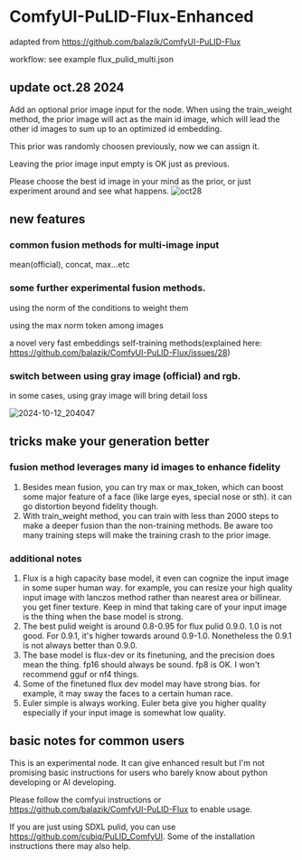 # ComfyUI-PuLID-Flux-Enhanced
adapted from https://github.com/balazik/ComfyUI-PuLID-Flux

workflow: see example flux_pulid_multi.json

## update oct.28 2024
Add an optional prior image input for the node. When using the train_weight method, the prior image will act as the main id image, which will lead the other id images to sum up to an optimized id embedding.

This prior was randomly choosen previously, now we can assign it.

Leaving the prior image input empty is OK just as previous.

Please choose the best id image in your mind as the prior, or just experiment around and see what happens.
![oct28](https://github.com/user-attachments/assets/6a481cd9-2836-4f6f-9ad5-7458356c332a)

## new features
### common fusion methods for multi-image input
mean(official), concat, max...etc

### some further experimental fusion methods.
using the norm of the conditions to weight them

using the max norm token among images

a novel very fast embeddings self-training methods(explained here: https://github.com/balazik/ComfyUI-PuLID-Flux/issues/28)

### switch between using gray image (official) and rgb.
in some cases, using gray image will bring detail loss

![2024-10-12_204047](https://github.com/user-attachments/assets/0ae96170-2eff-44e9-a53a-6a7447dbc0f1)

## tricks make your generation better
### fusion method leverages many id images to enhance fidelity
1. Besides mean fusion, you can try max or max_token, which can boost some major feature of a face (like large eyes, special nose or sth). it can go distortion beyond fidelity though.
2. With train_weight method, you can train with less than 2000 steps to make a deeper fusion than the non-training methods. Be aware too many training steps will make the training crash to the prior image.

### additional notes
1. Flux is a high capacity base model, it even can cognize the input image in some super human way. 
for example, you can resize your high quality input image with lanczos method rather than nearest area or billinear. you get finer texture. Keep in mind that taking care of your input image is the thing when the base model is strong.
2. The best pulid weight is around 0.8-0.95 for flux pulid 0.9.0. 1.0 is not good. For 0.9.1, it's higher towards around 0.9-1.0. Nonetheless the 0.9.1 is not always better than 0.9.0.
3. The base model is flux-dev or its finetuning, and the precision does mean the thing. fp16 should always be sound. fp8 is OK. I won't recommend gguf or nf4 things.
4. Some of the finetuned flux dev model may have strong bias. for example, it may sway the faces to a certain human race.
5. Euler simple is always working. Euler beta give you higher quality especially if your input image is somewhat low quality.

## basic notes for common users
This is an experimental node. It can give enhanced result but I'm not promising basic instructions for users who barely know about python developing or AI developing.

Please follow the comfyui instructions or https://github.com/balazik/ComfyUI-PuLID-Flux to enable usage.

If you are just using SDXL pulid, you can use https://github.com/cubiq/PuLID_ComfyUI. Some of the installation instructions there may also help.
